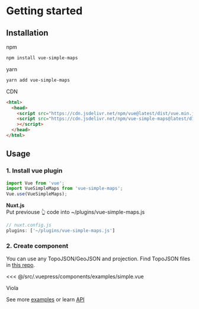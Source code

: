 # Getting started

## Installation

npm

``` bash
npm install vue-simple-maps
```

yarn

``` bash
yarn add vue-simple-maps
```

CDN

``` html
<html>
  <head>
    <script src="https://cdn.jsdelivr.net/npm/vue@latest/dist/vue.min.js"></script>
    <script src="https://cdn.jsdelivr.net/npm/vue-simple-maps@latest/dist/vue-simple-maps.min.js"
    ></script>
  </head>
</html>
```

## Usage

### 1. Install vue plugin

``` js
import Vue from 'vue';
import VueSimpleMaps from 'vue-simple-maps';
Vue.use(VueSimpleMaps);
```

**Nuxt.js** \
Put previouse 👆 code into ~/plugins/vue-simple-maps.js

``` js
// nuxt.config.js
plugins: ['~/plugins/vue-simple-maps.js']
```

### 2. Create component

You can use any TopoJSON/GeoJSON and projection. Find TopoJSON files in [this repo](https://github.com/deldersveld/TopoJSON).

<SourceCode>
  <<< @/src/.vuepress/components/examples/simple.vue
</SourceCode>

Viola

<Demo componentName="examples-simple" />

See more [examples](/examples) or learn [API](/api)
